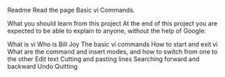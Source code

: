 Readme
Read the page Basic vi Commands.

What you should learn from this project
At the end of this project you are expected to be able to explain to anyone, without the help of Google:

What is vi
Who is Bill Joy
The basic vi commands
How to start and exit vi
What are the command and insert modes, and how to switch from one to the other
Edit text
Cutting and pasting lines
Searching forward and backward
Undo
Quitting
